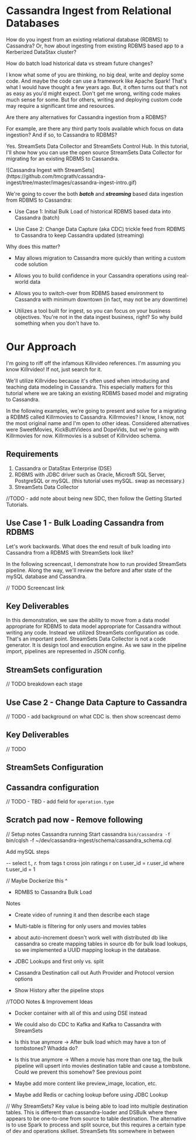 # Cassandra Ingest from Relational Databases

How do you ingest from an existing relational database (RDBMS) to Cassandra?  Or, how about ingesting from existing RDBMS based app to a Kerberized DataStax cluster?  

How do batch load historical data vs stream future changes?

I know what some of you are thinking, no big deal, write and deploy some code.  And maybe the code can use a framework like Apache Spark!  That's what I would have thought a few years ago. But, it often turns out that's not as easy as you'd might expect.  Don't get me wrong, writing code makes much sense for some.  But for others, writing and deploying custom code may require a significant time and resources.  

Are there any alternatives for Cassandra ingestion from a RDBMS?

For example, are there any third party tools available which focus on data ingestion?  And if so,  to Cassandra to RDBMS?  

Yes.  StreamSets Data Collector and StreamSets Control Hub.  In this tutorial, I'll show how you can use the open source StreamSets Data Collector for migrating for an existing RDBMS to Cassandra.


<todo insert screenshot or animated gif>
![Cassandra Ingest with StreamSets](https://github.com/tmcgrath/cassandra-ingest/tree/master/images/cassandra-ingest-intro.gif)

We're going to cover the both **_batch_** and **_streaming_** based  data ingestion from RDBMS to Cassandra:

* Use Case 1: Initial Bulk Load of historical RDBMS based data into Cassandra (batch)

* Use Case 2: Change Data Capture (aka CDC) trickle feed from RDBMS to Cassandra to keep Cassandra updated (streaming)

Why does this matter?

* May allows migration to Cassandra more quickly than writing a custom code solution

* Allows you to build confidence in your Cassandra operations using real-world data

* Allows you to switch-over from RDBMS based environment to Cassandra with minimum downtown (in fact, may not be any downtime)

* Utilizes a tool built for ingest, so you can focus on your business objectives.  You're not in the data ingest business, right?  So why build something when you don't have to.


# Our Approach

I'm going to riff off the infamous Killrvideo references.  I'm assuming you know Killrvideo!  If not, just search for it.  

We'll utilize Killrvideo because it's often used when introducing and teaching data modeling in Cassandra.  This especially matters for this tutorial where we are taking an existing RDBMS based model and migrating to Cassandra.  

In the following examples, we're going to present and solve for a migrating a RDBMS called Killrmovies to Cassandra.  Killrmovies?  I know, I know, not the most original name and I'm open to other ideas.  Considered alternatives were SweetMovies, KickButtVideos and DopeVids, but we're going with Killrmovies for now.  Killrmovies is a subset of Killrvideo schema.   


## Requirements

1. Cassandra or DataStax Enterprise (DSE)
2. RDBMS with JDBC driver such as Oracle, Microsft SQL Server, PostgreSQL or mySQL.  (this tutorial uses mySQL.  swap as necessary.)
3. StreamSets Data Collector

//TODO - add note about being new SDC, then follow the Getting Started Tutorials.

## Use Case 1 - Bulk Loading Cassandra from RDBMS

Let's work backwards.  What does the end result of bulk loading into Cassandra from a RDBMS with StreamSets look like?

In the following screencast, I demonstrate how to run provided StreamSets pipeline.  Along the way, we'll review the before and after state of the mySQL database and Cassandra.

// TODO Screencast link


## Key Deliverables

In this demonstration, we saw the ability to move from a data model appropriate for RDBMS to data model appropriate for Cassandra without writing any code. Instead we utilized StreamSets configuration as code.  That's an important point.  StreamSets Data Collector is not a code generator.  It is design tool and execution engine.  As we saw in the pipeline import, pipelines are represented in JSON config.  

## StreamSets configuration
// TODO breakdown each stage








## Use Case 2 - Change Data Capture to Cassandra

// TODO - add background on what CDC is.  then show screencast demo

## Key Deliverables

// TODO

## StreamSets Configuration

## Cassandra configuration
// TODO - TBD - add field for `operation.type`






## Scratch pad now - Remove following

// Setup notes
Cassandra running
Start cassandra `bin/cassandra -f`
bin/cqlsh -f ~/dev/cassandra-ingest/schema/cassandra_schema.cql

Add mySQL steps

-- select t.*, r.* from tags t cross join ratings r on t.user_id = r.user_id where t.user_id = 1

// Maybe Dockerize this ^

* RDMBS to Cassandra Bulk Load

Notes
* Create video of running it and then describe each stage

* Multi-table is filtering for only users and movies tables

* about auto-increment doesn't work well with distributed db like cassandra so create mapping tables in source db for bulk load lookups, so we implemented a UUID mapping lookup in the database.

* JDBC Lookups and first only vs. split

* Cassandra Destination call out Auth Provider and Protocol version options

* Show History after the pipeline stops




//TODO Notes & Improvement Ideas

* Docker container with all of this and using DSE instead

* We could also do CDC to Kafka and Kafka to Cassandra with StreamSets

* Is this true anymore -> After bulk load which may have a ton of tombstones?  Whadda do?

* Is this true anymore -> When a movie has more than one tag, the bulk pipeline will upsert into movies destination table and cause a tombstone.  Could we prevent this somehow?  See previous point


* Maybe add more content like preview_image, location, etc.

* Maybe add Redis or caching lookup before using JDBC Lookup



// Why StreamSets?
Key value is being able to load into multiple destination tables.  This is different than cassandra-loader and DSBulk where there appears to be one-to-one from source to table destination.  The alternative is to use Spark to process and split source, but this requires a certain type of dev and operations skillset.  StreamSets fits somewhere in between
